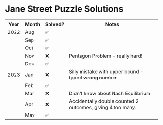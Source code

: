 # Jane Street Puzzle Solutions

<table>
<tr><th>Year</th><th>Month</th><th>Solved?</th><th>Notes</th></tr>
<tr><td>2022</td><td>Aug</td><td>✅</td><td></td></tr>
<tr><td></td><td>Sep</td><td>✅</td><td></td></tr>
<tr><td></td><td>Oct</td><td>✅</td><td></td></tr>
<tr><td></td><td>Nov</td><td>❌</td><td>Pentagon Problem - really hard!</td></tr>
<tr><td></td><td>Dec</td><td>✅</td><td></td></tr>
<tr><td>2023</td><td>Jan</td><td>❌</td><td>Silly mistake with upper bound - typed wrong number</td></tr>
<tr><td></td><td>Feb</td><td>✅</td><td></td></tr>
<tr><td></td><td>Mar</td><td>❌</td><td>Didn't know about Nash Equilibrium</td></tr>
<tr><td></td><td>Apr</td><td>❌</td><td>Accidentally double counted 2 outcomes, giving 4 too many.</td></tr>
<tr><td></td><td>May</td><td>✅</td><td></td></tr>
</table>
 
